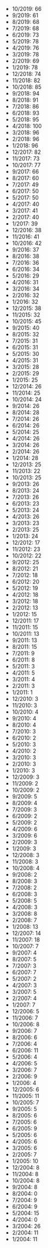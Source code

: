 *  10/2019: 66
*  9/2019: 61
*  8/2019: 68
*  7/2019: 68
*  6/2019: 73
*  5/2019: 78
*  4/2019: 76
*  3/2019: 78
*  2/2019: 69
*  1/2019: 78
*  12/2018: 74
*  11/2018: 82
*  10/2018: 85
*  9/2018: 94
*  8/2018: 91
*  7/2018: 86
*  6/2018: 93
*  5/2018: 95
*  4/2018: 100
*  3/2018: 96
*  2/2018: 96
*  1/2018: 96
*  12/2017: 82
*  11/2017: 73
*  10/2017: 77
*  9/2017: 66
*  8/2017: 60
*  7/2017: 49
*  6/2017: 50
*  5/2017: 50
*  4/2017: 40
*  3/2017: 41
*  2/2017: 40
*  1/2017: 39
*  12/2016: 38
*  11/2016: 41
*  10/2016: 42
*  9/2016: 37
*  8/2016: 38
*  7/2016: 36
*  6/2016: 34
*  5/2016: 29
*  4/2016: 31
*  3/2016: 34
*  2/2016: 32
*  1/2016: 32
*  12/2015: 38
*  11/2015: 32
*  10/2015: 45
*  9/2015: 40
*  8/2015: 32
*  7/2015: 31
*  6/2015: 31
*  5/2015: 30
*  4/2015: 31
*  3/2015: 28
*  2/2015: 29
*  1/2015: 25
*  12/2014: 26
*  11/2014: 25
*  10/2014: 24
*  9/2014: 26
*  8/2014: 28
*  7/2014: 26
*  6/2014: 26
*  5/2014: 25
*  4/2014: 26
*  3/2014: 26
*  2/2014: 26
*  1/2014: 28
*  12/2013: 25
*  11/2013: 22
*  10/2013: 25
*  9/2013: 26
*  8/2013: 24
*  7/2013: 26
*  6/2013: 23
*  5/2013: 24
*  4/2013: 26
*  3/2013: 23
*  2/2013: 25
*  1/2013: 24
*  12/2012: 17
*  11/2012: 23
*  10/2012: 22
*  9/2012: 25
*  8/2012: 21
*  7/2012: 18
*  6/2012: 20
*  5/2012: 19
*  4/2012: 18
*  3/2012: 18
*  2/2012: 13
*  1/2012: 15
*  12/2011: 17
*  11/2011: 15
*  10/2011: 13
*  9/2011: 13
*  8/2011: 15
*  7/2011: 9
*  6/2011: 8
*  5/2011: 3
*  4/2011: 5
*  3/2011: 4
*  2/2011: 3
*  1/2011: 1
*  12/2010: 3
*  11/2010: 3
*  10/2010: 4
*  9/2010: 4
*  8/2010: 4
*  7/2010: 3
*  6/2010: 2
*  5/2010: 3
*  4/2010: 2
*  3/2010: 3
*  2/2010: 3
*  1/2010: 3
*  12/2009: 3
*  11/2009: 2
*  10/2009: 2
*  9/2009: 5
*  8/2009: 4
*  7/2009: 3
*  6/2009: 2
*  5/2009: 2
*  4/2009: 6
*  3/2009: 6
*  2/2009: 3
*  1/2009: 3
*  12/2008: 3
*  11/2008: 3
*  10/2008: 4
*  9/2008: 2
*  8/2008: 3
*  7/2008: 2
*  6/2008: 3
*  5/2008: 5
*  4/2008: 3
*  3/2008: 8
*  2/2008: 7
*  1/2008: 13
*  12/2007: 14
*  11/2007: 18
*  10/2007: 7
*  9/2007: 4
*  8/2007: 5
*  7/2007: 3
*  6/2007: 7
*  5/2007: 2
*  4/2007: 3
*  3/2007: 5
*  2/2007: 4
*  1/2007: 7
*  12/2006: 5
*  11/2006: 7
*  10/2006: 8
*  9/2006: 7
*  8/2006: 6
*  7/2006: 4
*  6/2006: 11
*  5/2006: 4
*  4/2006: 5
*  3/2006: 7
*  2/2006: 9
*  1/2006: 4
*  12/2005: 6
*  11/2005: 11
*  10/2005: 7
*  9/2005: 5
*  8/2005: 6
*  7/2005: 6
*  6/2005: 9
*  5/2005: 6
*  4/2005: 6
*  3/2005: 6
*  2/2005: 7
*  1/2005: 10
*  12/2004: 8
*  11/2004: 8
*  10/2004: 8
*  9/2004: 8
*  8/2004: 0
*  7/2004: 9
*  6/2004: 9
*  5/2004: 15
*  4/2004: 0
*  3/2004: 26
*  2/2004: 11
*  1/2004: 11